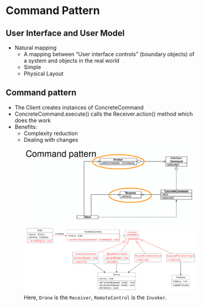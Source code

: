 # Command Pattern

## User Interface and User Model

- Natural mapping
  - A mapping between “User interface controls” (boundary objects) of a system and objects in the real world
  - Simple
  - Physical Layout

## Command pattern

- The Client creates instances of ConcreteCommand
- ConcreteCommand.execute() calls the Receiver.action() method which does the
  work
- Benefits:
  - Complexity reduction
  - Dealing with changes
    ![command](assets/command.png)
    ![example](assets/command-example.png)
    Here, `Drone` is the `Receiver`, `RemoteControl` is the `Invoker`.

